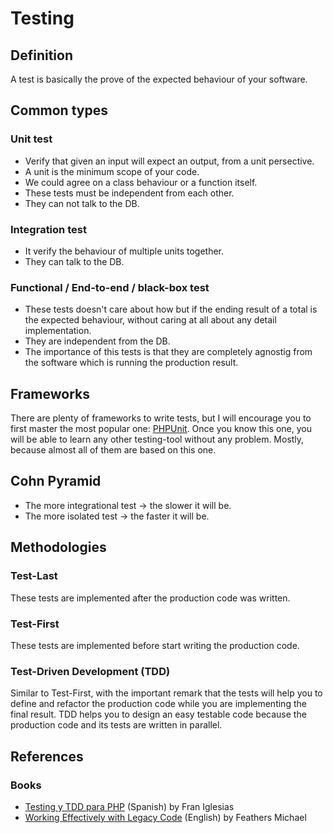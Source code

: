 # Testing

## Definition

A test is basically the prove of the expected behaviour of your software.

## Common types

### Unit test

* Verify that given an input will expect an output, from a unit persective.
* A unit is the minimum scope of your code.
* We could agree on a class behaviour or a function itself.
* These tests must be independent from each other.
* They can not talk to the DB.

### Integration test

* It verify the behaviour of multiple units together.
* They can talk to the DB.

### Functional / End-to-end / black-box test

* These tests doesn't care about how but if the ending result of a total is the expected behaviour, without caring at all about any detail implementation.
* They are independent from the DB.
* The importance of this tests is that they are completely agnostig from the software which is running the production result.

## Frameworks

There are plenty of frameworks to write tests, but I will encourage you to first master the most popular one: [PHPUnit](https://phpunit.de/documentation.html). Once you know this one, you will be able to learn any other testing-tool without any problem. Mostly, because almost all of them are based on this one.

## Cohn Pyramid

* The more integrational test -> the slower it will be.
* The more isolated test -> the faster it will be.

## Methodologies

### Test-Last

These tests are implemented after the production code was written. 

### Test-First

These tests are implemented before start writing the production code. 

### Test-Driven Development (TDD)

Similar to Test-First, with the important remark that the tests will help you to define and refactor the production code while you are implementing the final result. TDD helps you to design an easy testable code because the production code and its tests are written in parallel.

## References

### Books

* [Testing y TDD para PHP](https://leanpub.com/testingytddparaphp/read) (Spanish) by Fran Iglesias
* [Working Effectively with Legacy Code](https://www.amazon.es/Working-Effectively-Legacy-Robert-Martin/dp/0131177052) (English) by Feathers Michael